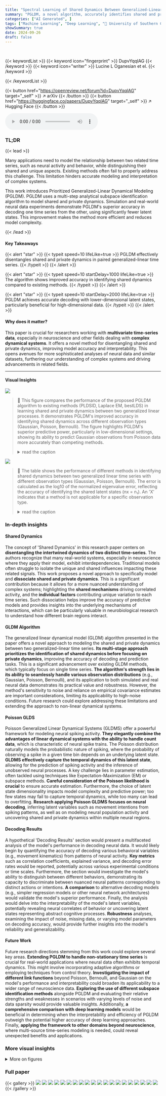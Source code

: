 ```yaml
---
title: "Spectral Learning of Shared Dynamics Between Generalized-Linear Processes"
summary: "PGLDM, a novel algorithm, accurately identifies shared and private dynamics in two generalized-linear time series, improving model accuracy and enabling lower-dimensional latent state representations."
categories: ["AI Generated", ]
tags: ["Machine Learning", "Deep Learning", "🏢 University of Southern California",]
showSummary: true
date: 2024-09-26
draft: false
---
```


<br>

{{< keywordList >}}
{{< keyword icon="fingerprint" >}} DupvYqqlAG {{< /keyword >}}
{{< keyword icon="writer" >}} Lucine L Oganesian et el. {{< /keyword >}}
 
{{< /keywordList >}}

{{< button href="https://openreview.net/forum?id=DupvYqqlAG" target="_self" >}}
↗ arXiv
{{< /button >}}
{{< button href="https://huggingface.co/papers/DupvYqqlAG" target="_self" >}}
↗ Hugging Face
{{< /button >}}



<audio controls>
    <source src="https://ai-paper-reviewer.com/DupvYqqlAG/podcast.wav" type="audio/wav">
    Your browser does not support the audio element.
</audio>


### TL;DR


{{< lead >}}

Many applications need to model the relationship between two related time series, such as neural activity and behavior, while distinguishing their shared and unique aspects. Existing methods often fail to properly address this challenge.  This limitation hinders accurate modeling and interpretation of complex systems. 

This work introduces Prioritized Generalized-Linear Dynamical Modeling (PGLDM). PGLDM uses a multi-step analytical subspace identification algorithm to model shared and private dynamics.  Simulation and real-world neural data experiments demonstrate PGLDM's superior accuracy in decoding one time series from the other, using significantly fewer latent states. This improvement makes the method more efficient and reduces model complexity.

{{< /lead >}}


#### Key Takeaways

{{< alert "star" >}}
{{< typeit speed=10 lifeLike=true >}} PGLDM effectively disentangles shared and private dynamics in paired generalized-linear time series. {{< /typeit >}}
{{< /alert >}}

{{< alert "star" >}}
{{< typeit speed=10 startDelay=1000 lifeLike=true >}} The algorithm shows improved accuracy in identifying shared dynamics compared to existing methods. {{< /typeit >}}
{{< /alert >}}

{{< alert "star" >}}
{{< typeit speed=10 startDelay=2000 lifeLike=true >}} PGLDM achieves accurate decoding with lower-dimensional latent states, particularly beneficial for high-dimensional data. {{< /typeit >}}
{{< /alert >}}

#### Why does it matter?
This paper is crucial for researchers working with **multivariate time-series data**, especially in neuroscience and other fields dealing with **complex dynamical systems**.  It offers a novel method for disentangling shared and private dynamics, improving model accuracy and interpretability. This opens avenues for more sophisticated analyses of neural data and similar datasets, furthering our understanding of complex systems and driving advancements in related fields.

------
#### Visual Insights



![](https://ai-paper-reviewer.com/DupvYqqlAG/figures_7_1.jpg)

> 🔼 This figure compares the performance of the proposed PGLDM algorithm to existing methods (PLDSID, Laplace EM, bestLDS) in learning shared and private dynamics between two generalized linear processes.  It demonstrates PGLDM's improved accuracy in identifying shared dynamics across different observation types (Gaussian, Poisson, Bernoulli).  The figure highlights PGLDM's superior predictive power, particularly in low-dimensional settings, showing its ability to predict Gaussian observations from Poisson data more accurately than competing methods.
> <details>
> <summary>read the caption</summary>
> Figure 1: In simulations, PGLDM more accurately learns the shared dynamical modes and better predicts Gaussian observations from Poisson observations, especially in low-dimensional regimes. Solid traces show the mean and shaded areas denote the standard error of the mean, (s.e.m.) for each condition. (a-b) Predictive power as a function of latent state dimensionality for all learned models compared against oracle model, i.e., a model with the ground-truth parameters. Left panel (a) shows prediction CC for the Gaussian observations and right panel (b) Poisson self-prediction AUC. (c) The normalized identification error of the shared dynamical modes (in log10 scale) as a function of latent dimensionality. (d) Mode identification with models of size nx = n1 = 2 for a sample Bernoulli/Gaussian system with true dimensions n₁ = 2, n₂ = 6, n₃ = 4.
> </details>





![](https://ai-paper-reviewer.com/DupvYqqlAG/tables_6_1.jpg)

> 🔼 The table shows the performance of different methods in identifying shared dynamics between two generalized linear time series with different observation types (Gaussian, Poisson, Bernoulli).  The error is calculated as the log10 of the normalized eigenvalue error, reflecting the accuracy of identifying the shared latent states (nx = n₁). An 'X' indicates that a method is not applicable for a specific observation type.
> <details>
> <summary>read the caption</summary>
> Table 1: Shared mode identification error (log10, i.e., -2 means 1%) at the shared latent dimensionality (nx = n₁). X indicates that a method (row) does not support the primary observation model (column).
> </details>





### In-depth insights


#### Shared Dynamics
The concept of 'Shared Dynamics' in this research paper centers on **disentangling the intertwined dynamics of two distinct time-series**.  The authors recognize that many real-world systems, especially in neuroscience where they apply their model, exhibit interdependencies. Traditional models often struggle to isolate the unique and shared influences impacting these related signals. This work proposes a novel approach to specifically model and **dissociate shared and private dynamics**.  This is a significant contribution because it allows for a more nuanced understanding of complex systems; highlighting the **shared mechanisms** driving correlated activity, and the **individual factors** contributing unique variation to each time series.  Such dissociation helps improve the accuracy of predictive models and provides insights into the underlying mechanisms of interactions, which can be particularly valuable in neurobiological research to understand how different brain regions interact.

#### GLDM Algorithm
The generalized linear dynamical model (GLDM) algorithm presented in the paper offers a novel approach to modeling the shared and private dynamics between two generalized-linear time series.  **Its multi-stage approach prioritizes the identification of shared dynamics before focusing on private dynamics**, improving the accuracy of decoding and prediction tasks.  This is a significant advancement over existing GLDM methods, which typically focus on single time series. **The algorithm's strength lies in its ability to seamlessly handle various observation distributions** (e.g., Gaussian, Poisson, Bernoulli), and its application to both simulated and real neural data demonstrates its practical value and robustness.  However, the method's sensitivity to noise and reliance on empirical covariance estimates are important considerations, limiting its applicability to high-noise conditions.  Future research could explore addressing these limitations and extending the approach to non-linear dynamical systems.

#### Poisson GLDS
Poisson Generalized Linear Dynamical Systems (GLDMS) offer a powerful framework for modeling neural spiking activity.  **They elegantly combine the advantages of linear dynamical systems with the ability to handle count data**, which is characteristic of neural spike trains. The Poisson distribution naturally models the probabilistic nature of spiking, where the probability of observing a spike in a given time bin depends on an underlying latent state.  **GLDMS effectively capture the temporal dynamics of this latent state**, allowing for the prediction of spiking activity and the inference of unobserved neural processes.  A key challenge lies in parameter estimation, often tackled using techniques like Expectation-Maximization (EM) or subspace methods.  **Careful consideration of the Poisson likelihood is crucial** to ensure accurate estimation. Furthermore, the choice of latent state dimensionality impacts model complexity and predictive power; too few states may fail to capture temporal dynamics, while too many can lead to overfitting.  **Research applying Poisson GLDMS focuses on neural decoding**, inferring latent variables such as movement intentions from spiking patterns, as well as on modeling neural population activity and uncovering shared and private dynamics within multiple neural regions.

#### Decoding Results
A hypothetical 'Decoding Results' section would present a multifaceted analysis of the model's performance in decoding neural data.  It would likely begin by quantifying the accuracy of decoding various behavioral variables (e.g., movement kinematics) from patterns of neural activity.  **Key metrics** such as correlation coefficients, explained variance, and decoding error rates would be reported, potentially across various experimental conditions or time scales.  Furthermore, the section would investigate the model's ability to distinguish between different behaviors, demonstrating its capacity to discriminate between nuanced neural patterns corresponding to distinct actions or intentions.  **A comparison** to alternative decoding models (e.g., simpler regression models or other neural network architectures) would validate the model's superior performance.  Finally, the analysis would delve into the interpretability of the model's latent variables, potentially revealing neural correlates of behavior or uncovering latent states representing abstract cognitive processes.  **Robustness** analyses, examining the impact of noise, missing data, or varying model parameters on decoding accuracy, would provide further insights into the model's reliability and generalizability.

#### Future Work
Future research directions stemming from this work could explore several key areas.  **Extending PGLDM to handle non-stationary time series** is crucial for real-world applications where neural data often exhibits temporal dynamics.  This might involve incorporating adaptive algorithms or employing techniques from control theory.  **Investigating the impact of different link functions** beyond Poisson, Bernoulli, and Gaussian on the model's performance and interpretability could broaden its applicability to a wider range of neuroscience data.  **Exploring the use of different subspace identification methods** alongside PGLDM and evaluating their relative strengths and weaknesses in scenarios with varying levels of noise and data sparsity would provide valuable insights.  Additionally, **a comprehensive comparison with deep learning models** would be beneficial in determining when the interpretability and efficiency of PGLDM outweigh the potential higher accuracy of deep learning approaches. Finally, **applying the framework to other domains beyond neuroscience**, where multi-source time-series modeling is needed, could reveal unexpected benefits and applications.


### More visual insights

<details>
<summary>More on figures
</summary>


![](https://ai-paper-reviewer.com/DupvYqqlAG/figures_8_1.jpg)

> 🔼 This figure demonstrates the performance of the PGLDM algorithm in simulations.  Panel (a) and (b) show the predictive power (correlation coefficient for Gaussian predictions and AUC for Poisson self-predictions) for different numbers of latent states, comparing PGLDM to other methods. Panel (c) shows the error in identifying shared modes for different numbers of latent states. Panel (d) visually illustrates the modes identified by different methods, showing the separation of shared and private dynamics.
> <details>
> <summary>read the caption</summary>
> Figure 1: In simulations, PGLDM more accurately learns the shared dynamical modes and better predicts Gaussian observations from Poisson observations, especially in low-dimensional regimes. Solid traces show the mean and shaded areas denote the standard error of the mean, (s.e.m.) for each condition. (a-b) Predictive power as a function of latent state dimensionality for all learned models compared against oracle model, i.e., a model with the ground-truth parameters. Left panel (a) shows prediction CC for the Gaussian observations and right panel (b) Poisson self-prediction AUC. (c) The normalized identification error of the shared dynamical modes (in log10 scale) as a function of latent dimensionality. (d) Mode identification with models of size nx = n1 = 2 for a sample Bernoulli/Gaussian system with true dimensions n₁ = 2, n2 = 6, n3 = 4.
> </details>



![](https://ai-paper-reviewer.com/DupvYqqlAG/figures_9_1.jpg)

> 🔼 This figure demonstrates the performance of PGLDM in comparison to other methods in simulations.  Panel (a) and (b) show the predictive power (correlation coefficient and AUC) as a function of the number of latent states used. The results show that PGLDM performs better, especially with fewer states. Panel (c) shows the error in identifying the shared dynamical modes, with PGLDM exhibiting lower error. Finally, panel (d) provides a visualization of the mode identification results for a specific simulation.
> <details>
> <summary>read the caption</summary>
> Figure 1: In simulations, PGLDM more accurately learns the shared dynamical modes and better predicts Gaussian observations from Poisson observations, especially in low-dimensional regimes. Solid traces show the mean and shaded areas denote the standard error of the mean, (s.e.m.) for each condition. (a-b) Predictive power as a function of latent state dimensionality for all learned models compared against oracle model, i.e., a model with the ground-truth parameters. Left panel (a) shows prediction CC for the Gaussian observations and right panel (b) Poisson self-prediction AUC. (c) The normalized identification error of the shared dynamical modes (in log10 scale) as a function of latent dimensionality. (d) Mode identification with models of size nx = n1 = 2 for a sample Bernoulli/Gaussian system with true dimensions n₁ = 2, n₂ = 6, n₃ = 4.
> </details>



![](https://ai-paper-reviewer.com/DupvYqqlAG/figures_25_1.jpg)

> 🔼 This figure demonstrates the performance of PGLDM in simulations, comparing it to other methods.  Panel (a) and (b) show the predictive power (correlation coefficient for Gaussian prediction and AUC for Poisson self-prediction) as a function of the number of latent states.  Panel (c) illustrates the normalized shared mode identification error, also as a function of the number of latent states.  Finally, panel (d) presents a visualization of mode identification for a specific Bernoulli/Gaussian system.
> <details>
> <summary>read the caption</summary>
> Figure 1: In simulations, PGLDM more accurately learns the shared dynamical modes and better predicts Gaussian observations from Poisson observations, especially in low-dimensional regimes. Solid traces show the mean and shaded areas denote the standard error of the mean, (s.e.m.) for each condition. (a-b) Predictive power as a function of latent state dimensionality for all learned models compared against oracle model, i.e., a model with the ground-truth parameters. Left panel (a) shows prediction CC for the Gaussian observations and right panel (b) Poisson self-prediction AUC. (c) The normalized identification error of the shared dynamical modes (in log10 scale) as a function of latent dimensionality. (d) Mode identification with models of size nx = n1 = 2 for a sample Bernoulli/Gaussian system with true dimensions n₁ = 2, n2 = 6, n3 = 4.
> </details>



![](https://ai-paper-reviewer.com/DupvYqqlAG/figures_26_1.jpg)

> 🔼 This figure demonstrates the performance of PGLDM in comparison to other methods across different latent dimensionalities. The left panels show the predictive power of PGLDM for both Gaussian and Poisson observations, while the right panels show the accuracy of shared mode identification and mode identification results for different observation model pairs. The results indicate that PGLDM is more accurate and efficient, particularly in low-dimensional settings.
> <details>
> <summary>read the caption</summary>
> Figure 1: In simulations, PGLDM more accurately learns the shared dynamical modes and better predicts Gaussian observations from Poisson observations, especially in low-dimensional regimes. Solid traces show the mean and shaded areas denote the standard error of the mean, (s.e.m.) for each condition. (a-b) Predictive power as a function of latent state dimensionality for all learned models compared against oracle model, i.e., a model with the ground-truth parameters. Left panel (a) shows prediction CC for the Gaussian observations and right panel (b) Poisson self-prediction AUC. (c) The normalized identification error of the shared dynamical modes (in log10 scale) as a function of latent dimensionality. (d) Mode identification with models of size nx = n1 = 2 for a sample Bernoulli/Gaussian system with true dimensions n₁ = 2, n₂ = 6, n₃ = 4.
> </details>



</details>






### Full paper

{{< gallery >}}
<img src="https://ai-paper-reviewer.com/DupvYqqlAG/1.png" class="grid-w50 md:grid-w33 xl:grid-w25" />
<img src="https://ai-paper-reviewer.com/DupvYqqlAG/2.png" class="grid-w50 md:grid-w33 xl:grid-w25" />
<img src="https://ai-paper-reviewer.com/DupvYqqlAG/3.png" class="grid-w50 md:grid-w33 xl:grid-w25" />
<img src="https://ai-paper-reviewer.com/DupvYqqlAG/4.png" class="grid-w50 md:grid-w33 xl:grid-w25" />
<img src="https://ai-paper-reviewer.com/DupvYqqlAG/5.png" class="grid-w50 md:grid-w33 xl:grid-w25" />
<img src="https://ai-paper-reviewer.com/DupvYqqlAG/6.png" class="grid-w50 md:grid-w33 xl:grid-w25" />
<img src="https://ai-paper-reviewer.com/DupvYqqlAG/7.png" class="grid-w50 md:grid-w33 xl:grid-w25" />
<img src="https://ai-paper-reviewer.com/DupvYqqlAG/8.png" class="grid-w50 md:grid-w33 xl:grid-w25" />
<img src="https://ai-paper-reviewer.com/DupvYqqlAG/9.png" class="grid-w50 md:grid-w33 xl:grid-w25" />
<img src="https://ai-paper-reviewer.com/DupvYqqlAG/10.png" class="grid-w50 md:grid-w33 xl:grid-w25" />
<img src="https://ai-paper-reviewer.com/DupvYqqlAG/11.png" class="grid-w50 md:grid-w33 xl:grid-w25" />
<img src="https://ai-paper-reviewer.com/DupvYqqlAG/12.png" class="grid-w50 md:grid-w33 xl:grid-w25" />
<img src="https://ai-paper-reviewer.com/DupvYqqlAG/13.png" class="grid-w50 md:grid-w33 xl:grid-w25" />
<img src="https://ai-paper-reviewer.com/DupvYqqlAG/14.png" class="grid-w50 md:grid-w33 xl:grid-w25" />
<img src="https://ai-paper-reviewer.com/DupvYqqlAG/15.png" class="grid-w50 md:grid-w33 xl:grid-w25" />
<img src="https://ai-paper-reviewer.com/DupvYqqlAG/16.png" class="grid-w50 md:grid-w33 xl:grid-w25" />
<img src="https://ai-paper-reviewer.com/DupvYqqlAG/17.png" class="grid-w50 md:grid-w33 xl:grid-w25" />
<img src="https://ai-paper-reviewer.com/DupvYqqlAG/18.png" class="grid-w50 md:grid-w33 xl:grid-w25" />
<img src="https://ai-paper-reviewer.com/DupvYqqlAG/19.png" class="grid-w50 md:grid-w33 xl:grid-w25" />
<img src="https://ai-paper-reviewer.com/DupvYqqlAG/20.png" class="grid-w50 md:grid-w33 xl:grid-w25" />
{{< /gallery >}}